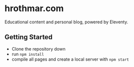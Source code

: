 # hrothmar.com
Educational content and personal blog, powered by Eleventy.

## Getting Started
- Clone the repository down
- run `npm install`
- compile all pages and create a local server with `npm start`